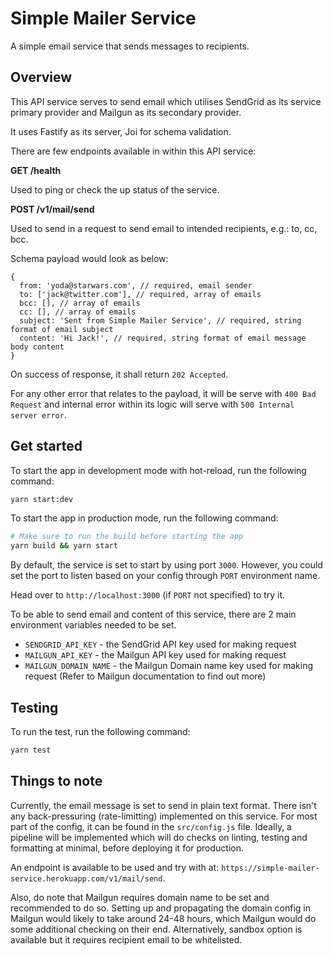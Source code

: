 # Simple Mailer Service

A simple email service that sends messages to recipients.

## Overview

This API service serves to send email which utilises SendGrid as its service primary provider and Mailgun as its secondary provider.

It uses Fastify as its server, Joi for schema validation.

There are few endpoints available in within this API service:

**GET /health**

Used to ping or check the up status of the service.

**POST /v1/mail/send**

Used to send in a request to send email to intended recipients, e.g.: to, cc, bcc.

Schema payload would look as below:

```
{
  from: 'yoda@starwars.com', // required, email sender
  to: ['jack@twitter.com'], // required, array of emails
  bcc: [], // array of emails
  cc: [], // array of emails
  subject: 'Sent from Simple Mailer Service', // required, string format of email subject
  content: 'Hi Jack!', // required, string format of email message body content
}
```

On success of response, it shall return `202 Accepted`.

For any other error that relates to the payload, it will be serve with `400 Bad Request` and internal error within its logic will serve with `500 Internal server error`.

## Get started

To start the app in development mode with hot-reload, run the following command:

```sh
yarn start:dev
```

To start the app in production mode, run the following command:

```sh
# Make sure to run the build before starting the app
yarn build && yarn start
```

By default, the service is set to start by using port `3000`. However, you could set the port to listen based on your config through `PORT` environment name.

Head over to `http://localhost:3000` (if `PORT` not specified) to try it.

To be able to send email and content of this service, there are 2 main environment variables needed to be set.

- `SENDGRID_API_KEY` - the SendGrid API key used for making request
- `MAILGUN_API_KEY` - the Mailgun API key used for making request
- `MAILGUN_DOMAIN_NAME` - the Mailgun Domain name key used for making request (Refer to Mailgun documentation to find out more)

## Testing

To run the test, run the following command:

```sh
yarn test
```

## Things to note

Currently, the email message is set to send in plain text format. There isn't any back-pressuring (rate-limitting) implemented on this service. For most part of the config, it can be found in the `src/config.js` file. Ideally, a pipeline will be implemented which will do checks on linting, testing and formatting at minimal, before deploying it for production.

An endpoint is available to be used and try with at: `https://simple-mailer-service.herokuapp.com/v1/mail/send`.

Also, do note that Mailgun requires domain name to be set and recommended to do so. Setting up and propagating the domain config in Mailgun would likely to take around 24-48 hours, which Mailgun would do some additional checking on their end. Alternatively, sandbox option is available but it requires recipient email to be whitelisted.
